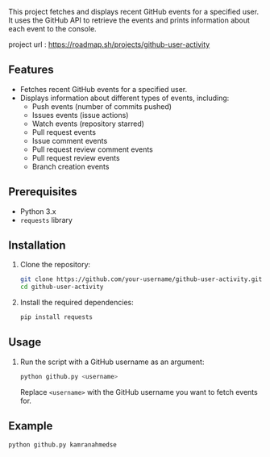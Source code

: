 This project fetches and displays recent GitHub events for a specified user. It uses the GitHub API to retrieve the events and prints information about each event to the console.

project url : https://roadmap.sh/projects/github-user-activity

## Features

- Fetches recent GitHub events for a specified user.
- Displays information about different types of events, including:
  - Push events (number of commits pushed)
  - Issues events (issue actions)
  - Watch events (repository starred)
  - Pull request events
  - Issue comment events
  - Pull request review comment events
  - Pull request review events
  - Branch creation events

## Prerequisites

- Python 3.x
- `requests` library

## Installation

1. Clone the repository:
    ```sh
    git clone https://github.com/your-username/github-user-activity.git
    cd github-user-activity
    ```

2. Install the required dependencies:
    ```sh
    pip install requests
    ```

## Usage

1. Run the script with a GitHub username as an argument:
    ```sh
    python github.py <username>
    ```

    Replace `<username>` with the GitHub username you want to fetch events for.

## Example

```sh
python github.py kamranahmedse